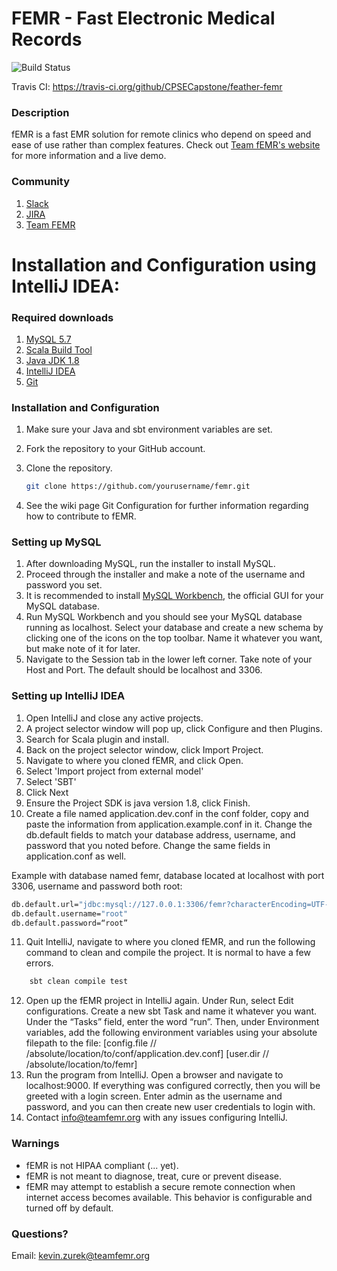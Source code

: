 # FEMR - Fast Electronic Medical Records

![Build Status](https://codebuild.us-east-1.amazonaws.com/badges?uuid=eyJlbmNyeXB0ZWREYXRhIjoiMVBXNWNSMnZsYkgxb05IYS9rclF4eE9QcVdZT1JBNWI1V3RucFd1cXd4ZVEzTzZ5ZWREaEJJRXRDbExyY243eG05VVV4cWVkQXlMelN1bnkxY2dHUUlZPSIsIml2UGFyYW1ldGVyU3BlYyI6IjlCTnI2U0hvU00yNjROQnQiLCJtYXRlcmlhbFNldFNlcmlhbCI6MX0%3D&branch=master)

Travis CI: https://travis-ci.org/github/CPSECapstone/feather-femr
### Description

fEMR is a fast EMR solution for remote clinics who depend on speed and ease of use rather than complex features. Check out [Team fEMR's website](https://teamfemr.org) for more information and a live demo.

### Community
1. [Slack](http://teamfemr.org/slack.html)
2. [JIRA](https://teamfemr.atlassian.net)
3. [Team FEMR](https://teamfemr.org)

# Installation and Configuration using IntelliJ IDEA:

### Required downloads
1. [MySQL 5.7](http://www.mysql.com/)
2. [Scala Build Tool](http://www.scala-sbt.org/)
3. [Java JDK 1.8](http://www.oracle.com/technetwork/java/javase/downloads/jdk8-downloads-2133151.html)
4. [IntelliJ IDEA](http://www.jetbrains.com/idea/)
5. [Git](http://git-scm.com/)

### Installation and Configuration
1. Make sure your Java and sbt environment variables are set.

2. Fork the repository to your GitHub account.

3. Clone the repository.
    ```bash
    git clone https://github.com/yourusername/femr.git
    ```
4. See the wiki page Git Configuration for further information regarding how to contribute to fEMR.

### Setting up MySQL 
1. After downloading MySQL, run the installer to install MySQL. 
2. Proceed through the installer and make a note of the username and password you set. 
3. It is recommended to install [MySQL Workbench](https://www.mysql.com/products/workbench/), the official GUI for your MySQL database.
4. Run MySQL Workbench and you should see your MySQL database running as localhost. Select your database and create a new schema by clicking one of the icons on the top toolbar. Name it whatever you want, but make note of it for later.
5. Navigate to the Session tab in the lower left corner. Take note of your Host and Port. The default should be localhost and 3306.

### Setting up IntelliJ IDEA
1. Open IntelliJ and close any active projects.
2. A project selector window will pop up, click Configure and then Plugins.
3. Search for Scala plugin and install. 
2. Back on the project selector window, click Import Project.
3. Navigate to where you cloned fEMR, and click Open.
4. Select 'Import project from external model'
5. Select 'SBT'
6. Click Next
8. Ensure the Project SDK is java version 1.8, click Finish.
10. Create a file named application.dev.conf in the conf folder, copy and paste the information from application.example.conf in it. Change the db.default fields to match your database address, username, and password that you noted before. Change the same fields in application.conf as well.

Example with database named femr, database located at localhost with port 3306, username and password both root: 
```bash
db.default.url="jdbc:mysql://127.0.0.1:3306/femr?characterEncoding=UTF-8"
db.default.username="root"
db.default.password=“root”
```
11. Quit IntelliJ, navigate to where you cloned fEMR, and run the following command to clean and compile the project. It is normal to have a few errors. 
```bash
    sbt clean compile test
```
12. Open up the fEMR project in IntelliJ again. Under Run, select Edit configurations. Create a new sbt Task and name it whatever you want. Under the “Tasks” field, enter the word “run”. Then, under Environment variables, add the following environment variables using your absolute filepath to the file:
     [config.file // /absolute/location/to/conf/application.dev.conf]
     [user.dir // /absolute/location/to/femr]
13. Run the program from IntelliJ. Open a browser and navigate to localhost:9000. If everything was configured correctly, then you will be greeted with a login screen. Enter admin as the username and password, and you can then create new user credentials to login with.
14. Contact info@teamfemr.org with any issues configuring IntelliJ.

### Warnings

* fEMR is not HIPAA compliant (... yet).
* fEMR is not meant to diagnose, treat, cure or prevent disease.
* fEMR may attempt to establish a secure remote connection when internet access becomes available. This behavior is configurable and turned off by default.

### Questions?

Email: kevin.zurek@teamfemr.org
